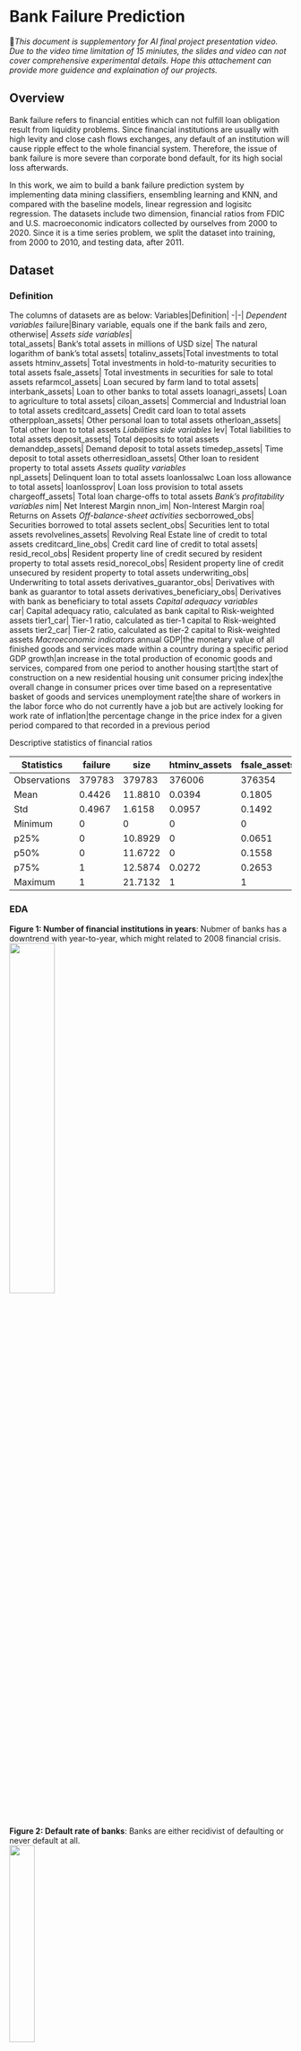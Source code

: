 # Bank Failure Prediction

 :speech_balloon:*This document is supplementory for AI final project presentation video. Due to the video time limitation of 15 miniutes, the slides and video can not cover comprehensive experimental details. Hope this attachement can provide more guidence and explaination of our projects.*
 
## Overview
Bank failure refers to financial entities which can not fulfill loan obligation result from liquidity problems. Since financial institutions are usually with high levity and close cash flows exchanges, any default of an institution will cause ripple effect to the whole financial system. Therefore,  the issue of bank failure is more severe than corporate bond default, for its high social loss afterwards.

In this work, we aim to build a bank failure prediction system by implementing data mining classifiers, ensembling learning and KNN, and compared with the baseline models, linear regression and logisitc regression. The datasets include two dimension, financial ratios from FDIC and U.S. macroeconomic indicators collected by ourselves from 2000 to 2020. Since it is a time series problem, we split the dataset into training, from 2000 to 2010, and testing data, after 2011. 

## Dataset
### Definition
The columns of datasets are as below:
Variables|Definition|
-|-|
*Dependent variables*
failure|Binary variable, equals one if the bank fails and zero, otherwise|
*Assets side variables*|	
total_assets|	Bank’s total assets in millions of USD
size|	The natural logarithm of bank’s total assets|
totalinv_assets|Total investments to total assets
htminv_assets|	Total investments in hold-to-maturity securities to total assets
fsale_assets|	Total investments in securities for sale to total assets
refarmcol_assets|	Loan secured by farm land to total assets|
interbank_assets|	Loan to other banks to total assets
loanagri_assets|	Loan to agriculture to total assets|
ciloan_assets|	Commercial and Industrial loan to total assets
creditcard_assets|	Credit card loan to total assets
otherpploan_assets|	Other personal loan to total assets
otherloan_assets|	Total other loan to total assets
*Liabilities side variables*
lev|	Total liabilities to total assets
deposit_assets|	Total deposits to total assets
demanddep_assets|	Demand deposit to total assets
timedep_assets|	Time deposit to total assets
otherresidloan_assets|	Other loan to resident property to total assets
*Assets quality variables*	
npl_assets|	Delinquent loan to total assets
loanlossalwc	Loan loss allowance to total assets|
loanlossprov|	Loan loss provision to total assets
chargeoff_assets|	Total loan charge-offs to total assets
*Bank’s profitability variables*
nim|	Net Interest Margin
nnon_im|	Non-Interest Margin
roa|	Returns on Assets
*Off-balance-sheet activities*
secborrowed_obs|	Securities borrowed to total assets
seclent_obs|	Securities lent to total assets
revolvelines_assets|	Revolving Real Estate line of credit to total assets
creditcard_line_obs|	Credit card line of credit to total assets|
resid_recol_obs|	Resident property line of credit secured by resident property to total assets
resid_norecol_obs|	Resident property line of credit unsecured by resident property to total assets
underwriting_obs|	Underwriting to total assets
derivatives_guarantor_obs|	Derivatives with bank as guarantor to total assets
derivatives_beneficiary_obs|	Derivatives with bank as beneficiary to total assets
*Capital adequacy variables*	
car|	Capital adequacy ratio, calculated as bank capital to Risk-weighted assets
tier1_car|	Tier-1 ratio, calculated as tier-1 capital to Risk-weighted assets
tier2_car|	Tier-2 ratio, calculated as tier-2 capital to Risk-weighted assets
*Macroeconomic indicators*
annual GDP|the monetary value of all finished goods and services made within a country during a specific period
GDP growth|an increase in the total production of economic goods and services, compared from one period to another
housing start|the start of construction on a new residential housing unit
consumer pricing index|the overall change in consumer prices over time based on a representative basket of goods and services
unemployment rate|the share of workers in the labor force who do not currently have a job but are actively looking for work
rate of inflation|the percentage change in the price index for a given period compared to that recorded in a previous period

Descriptive statistics of financial ratios

| Statistics   | failure | size    | htminv_assets | fsale_assets | lev    | refarmcol_assets | interbank_assets | loanagri_assets | ciloan_assets | creditcard_assets | otherpploan_assets | otherloan_assets | demanddep_assets | timedep_assets | otherresidloan_assets | npl_assets | loanlossalwc | loanlossprov | nim    | nnon_im | roa     | chargeoff_assets | secborrowed_obs | revolvelines_assets | creditcard_line_obs | resid_recol_obs | resid_norecol_obs | underwriting_obs | tier1_car |
|--------------|---------|---------|---------------|--------------|--------|------------------|------------------|-----------------|---------------|-------------------|--------------------|------------------|------------------|----------------|-----------------------|------------|--------------|--------------|--------|---------|---------|------------------|-----------------|---------------------|---------------------|-----------------|-------------------|------------------|-----------|
| Observations | 379783  | 379783  | 376006        | 376354       | 372805 | 365882           | 379783           | 357345          | 373522        | 379783            | 353545             | 354190           | 375431           | 354190         | 357345                | 371643     | 360842       | 360712       | 354626 | 360952  | 361026  | 357344           | 357330          | 357345              | 357345              | 354190          | 357345            | 360489           | 355693    |
| Mean         | 0.4426  | 11.8810 | 0.0394        | 0.1805       | 0.8876 | 0.0366           | 0.0002           | 0.0445          | 0.1014        | 0.0002            | 0.0509             | 0.0025           | 0.1102           | 0.6994         | 0.1488                | 0.0018     | 0.0092       | 0.0020       | 0.0230 | -0.0138 | 0.0051  | 0.0019           | 0.0004          | 0.0143              | 0.0049              | 0.0267          | 0.0009            | 0.0000           | 0.1765    |
| Std          | 0.4967  | 1.6158  | 0.0957        | 0.1492       | 0.0921 | 0.0551           | 0.0069           | 0.0796          | 0.0872        | 0.0008            | 0.0495             | 0.0063           | 0.0766           | 0.1234         | 0.1199                | 0.0044     | 0.0070       | 0.0039       | 0.0115 | 0.0095  | 0.0084  | 0.0123           | 0.0094          | 0.0241              | 0.0180              | 0.0414          | 0.0061            | 0.0008           | 0.1563    |
| Minimum      | 0       | 0       | 0             | 0            | 0      | 0                | 0                | 0               | 0             | 0                 | 0                  | 0                | 0                | 0.0154         | 0                     | 0          | 0            | -0.0008      | 0.0047 | -0.0477 | -0.0360 | 0                | 0               | 0                   | 0                   | 0               | 0                 | 0                | 0.0754    |
| p25%         | 0       | 10.8929 | 0             | 0.0651       | 0.8793 | 0                | 0                | 0               | 0.0446        | 0                 | 0.0154             | 0                | 0.0619           | 0.6623         | 0.0620                | 0.0000     | 0.0062       | 0.0001       | 0.0120 | -0.0190 | 0.0023  | 0.0001           | 0               | 0                   | 0                   | 0.0002          | 0                 | 0                | 0.1088    |
| p50%         | 0       | 11.6722 | 0             | 0.1558       | 0.9035 | 0.0102           | 0                | 0.0052          | 0.0810        | 0                 | 0.0377             | 0.0004           | 0.1005           | 0.7207         | 0.1235                | 0.0002     | 0.0082       | 0.0007       | 0.0218 | -0.0126 | 0.0051  | 0.0005           | 0               | 0.0039              | 0                   | 0.0123          | 0                 | 0                | 0.1348    |
| p75%         | 1       | 12.5874 | 0.0272        | 0.2653       | 0.9183 | 0.0534           | 0                | 0.0529          | 0.1321        | 0                 | 0.0700             | 0.0017           | 0.1443           | 0.7696         | 0.2033                | 0.0017     | 0.0107       | 0.0020       | 0.0315 | -0.0070 | 0.0090  | 0.0016           | 0               | 0.0199              | 0.0004              | 0.0353          | 0                 | 0                | 0.1832    |
| Maximum      | 1       | 21.7132 | 1             | 1            | 6.1947 | 0.6494           | 0.9146           | 0.7227          | 0.5066        | 0.0063            | 0.2604             | 0.0427           | 1                | 0.8710         | 0.9825                | 0.2518     | 0.3673       | 0.0261       | 0.0527 | 0.0165  | 0.0302  | 5.9973           | 0.7500          | 0.9140              | 0.1575              | 1.5345          | 0.5043            | 0.1210           | 1.3183    |


### EDA
**Figure 1: Number of financial institutions in years**: Nubmer of banks has a downtrend with year-to-year, which might related to 2008 financial crisis.</br>
<img src="https://i.imgur.com/jaIIaWb.png" width="40%" height="40%">

**Figure 2: Default rate of banks**: Banks are either recidivist of defaulting or never default at all.</br>
<img src="https://i.imgur.com/eN0d1RT.png" width="30%" height="30%">

**Figure 3: Default frequency of banks**:
Most of banks(more than 4000 banks) have no default record at all.</br>
<img src="https://i.imgur.com/4sSdZPW.png" width="40%" height="40%">

## Literature Review
### Factors for bank failure prediction
### Resampling
## Methodology
### Preliminary Investigation: building up baselines
#### In and out-of sample test
In out-of-sample test, the differences of precisions and calls in each models are much larger than in-sample test and the accuracies of logistic and linear regression models can achieve to 80% higher. These phenomena are caused by the imbalanced data that most of data are 0, which is align with models' predictions. However, as for data 1, models cannot predict correctly. Accordingly, in this work, we use macro average, wich is the average of precission and call, to replace accuracy as a evaluation matrix. We take the results in this test as the baselines. The goal of the following work is to balance precision and call and also to improve macro averages.</br>
1. Performance</br>

In-sample|Accuracy|Precision|Call|
-|-|-|-|
XGBRF|0.63|0.74|0.39
RF|1|1|1
XGBoost|0.68|0.76|0.53
KNN|0.76| 0.81| 0.68
Linear| 0.64 |0.75| 0.40
Logistic |0.65 |0.74| 0.48
**Out-of-sample**|**Accuracy**|**Precision**|**Call**|
XGBRF|0.67| 0.79| 0.22
RF|0.73| 0.83 |0.43
XGBoost|0.54| 0.67| 0.25
KNN|0.78 |0.87| 0.43
Linear| 0.86| 0.93| 0.09
Logistic |0.92| 0.92| 0.08

2. In-sample Confusion Matrix

Xgboost|XGBRF|Random Forest
-|-|-
![](https://i.imgur.com/R8GQtvS.png)|![](https://i.imgur.com/KHnV5DP.png)|![](https://i.imgur.com/v0Rbj0N.png)
**KNN**|**Linear regression**|**Logistic regression**
![](https://i.imgur.com/DYBKi9v.png)|![](https://i.imgur.com/iCmJ2Dv.png)|![](https://i.imgur.com/RwHuO7k.png)

3. Out-of-sample Confusion Matrix

Xgboost|XGBRF|Random Forest
-|-|-
![](https://i.imgur.com/9bk2S73.png)|![](https://i.imgur.com/apHcthD.png)|![](https://i.imgur.com/7Yx0DPl.png)
**KNN**|**Linear regression**|**Logistic regression**
![](https://i.imgur.com/LqBsRFG.png)|![](https://i.imgur.com/WPymOZQ.png)|![](https://i.imgur.com/oQWFuI8.png)
### Implementation steps
1. Data preprocessing</br>
- Missing Values
We remove data columns where 95% of values are 0; therefore, interbank_assets, derivatives_guarantor_obs, derivatives_beneficiary_obs are removed. Then, we use iterative imputor to fill in NaN values.<br>
**Figure 4: Correlation Heapmap after Preprocessing**
<img alt="image" src="https://user-images.githubusercontent.com/104308942/173482647-64be2ee5-e811-46d6-96ed-1b913fe1fd7c.png">

- Resampling</br>
Using SmoteTomek and SmoteEnn to help the ratio of possitive and negative data resize to nearly 1.</br>

-|Raw data| SmoteEnn|SmoteTomek
-|-|-|-
Negative(0)|186651|186354|194246
Positive(1)|125957|186562|194454
ratio|1.48|1|1
2. Feature selection
- Filter
- Wrapper
- Wrapper + Filter
- Lasso
3. Scaling and dimension reduction</br>
For quick model convergence, we standardize the data from 0 to 1. For dimension reduction, we use PCA to retain 90% of explained variance ratio.
4. Modeling</br>
We choose XGboost, random forest, XGBRF, and KNN as our models. Also, linear and logistic regressions are considered as the model baselines.
5. Optimization: Fine-tuning hyperparameters of the selected models by try-and-error. For ensemble learning, we set numbers of tree to 100. For XGBRF and XGBoost, eta is inputed as 0.05 and the objective XGBoosting function is "binary:logistic".
```python=
XGBRFClassifier(n_estimators=100, subsample=0.9, eta=0.05)
XGBClassifier(n_estimators=100, objective='binary:logistic', eta=0.05)
RandomForestClassifier(n_estimators=100)
```
6. 10-fold cross validation

## Experiment Results

